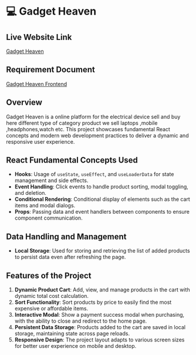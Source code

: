 # 💻 Gadget Heaven

## Live Website Link
[Gadget Heaven](https://gadget1.netlify.app/)

## Requirement Document
[Gadget Heaven Frontend](https://github.com/programming-hero-web-course2/b10a8-gadget-heaven-ayubislam1)

## Overview
Gadget Heaven is a online platform for the electrical device sell and buy here different type of category product we sell laptops ,mobile ,headphones,watch etc. This project showcases fundamental React concepts and modern web development practices to deliver a dynamic and responsive user experience.

## React Fundamental Concepts Used
- **Hooks**: Usage of `useState`, `useEffect`, and `useLoaderData` for state management and side effects.
- **Event Handling**: Click events to handle product sorting, modal toggling, and deletion.
- **Conditional Rendering**: Conditional display of elements such as the cart items and modal dialogs.
- **Props**: Passing data and event handlers between components to ensure component communication.

## Data Handling and Management
- **Local Storage**: Used for storing and retrieving the list of added products to persist data even after refreshing the page.


## Features of the Project
1. **Dynamic Product Cart**: Add, view, and manage products in the cart with dynamic total cost calculation.
2. **Sort Functionality**: Sort products by price to easily find the most expensive or affordable items.
3. **Interactive Modal**: Show a payment success modal when purchasing, with the ability to close and redirect to the home page.
4. **Persistent Data Storage**: Products added to the cart are saved in local storage, maintaining state across page reloads.
5. **Responsive Design**: The project layout adapts to various screen sizes for better user experience on mobile and desktop.



